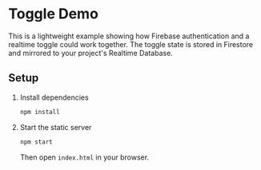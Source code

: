 # Toggle Demo

This is a lightweight example showing how Firebase authentication and a realtime toggle could work together. The toggle state is stored in Firestore and mirrored to your project's Realtime Database.

## Setup

1. Install dependencies
   ```bash
   npm install
   ```
2. Start the static server
   ```bash
   npm start
   ```
   Then open `index.html` in your browser.
